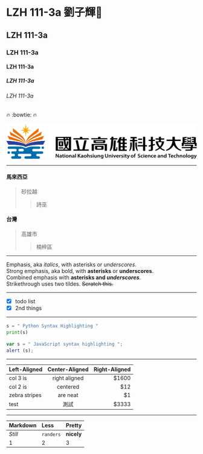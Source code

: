 # LZH 111-3a 劉子輝:imp:
## LZH 111-3a
### LZH 111-3a
#### LZH 111-3a
##### LZH 111-3a
###### LZH 111-3a 


:fire:  :bowtie:  :fire:

![NKUST](nkust.png "高科大")

---

#### 馬來西亞
>砂拉越
>>詩巫

#### 台灣
>高雄市
>>楠梓區

---

Emphasis, aka *italics*, with asterisks or *underscores*.<br>
Strong emphasis, aka bold, with **asterisks** or **underscores**.<br>
Combined emphasis with **asterisks and *underscores***.<br>
Strikethrough uses two tildes. ~~Seratch this.~~

---

- [x] todo list
- [x] 2nd things

---

```python
s = " Python Syntax Highlighting "
print(s)
```

```js
var s = " JavaScript syntax highlighting ";
alert (s);
```

---

| Left-Aligned  | Center-Aligned | Right-Aligned |
| :-------------| :-----------: | ----:|
|   col 3 is    | right aligned | $1600 | 
|   col 2 is    |    centered   |  $12  | 
| zebra stripes |    are neat   |   $1  | 
|  test  | 測試     |   $3333 | 

***

| Markdown        | Less           | Pretty   |
| :------------- |:-------------- |:-------  |
| *Still*       | `randers`  | **nicely**   |
| 1       | 2       | 3     |


